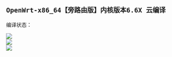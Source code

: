 ## `OpenWrt-x86_64【旁路由版】内核版本6.6X 云编译`
编译状态：

<a href="https://github.com/gxnas/OpenWrt_Build_x64_gxnas/actions/workflows/OpenWrt_Build_x64_gxnas.yml">
    <img src="https://github.com/gxnas/OpenWrt_Build_x64_gxnas/actions/workflows/OpenWrt_Build_x64_gxnas.yml/badge.svg?style=flat" />
</a>

</br>

<a href="https://github.com/gxnas/OpenWrt_Build_x64_gxnas/actions/workflows/Official_x64_gxnas.yml">
    <img src="https://github.com/gxnas/OpenWrt_Build_x64_gxnas/actions/workflows/Official_x64_gxnas.yml/badge.svg?style=flat" />
</a>

</br>
<a href="https://github.com/gxnas/OpenWrt_Build_x64_gxnas/actions/workflows/compile.yml">
    <img src="https://github.com/gxnas/OpenWrt_Build_x64_gxnas/actions/workflows/compile.yml/badge.svg?style=flat" />
</a>
